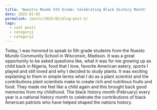 ```yaml
---
title: 'Nuestro Mundo 5th Grade: Celebrating Black History Month'
date: 2025-02-03
permalink: /posts/2025/02/blog-post-2/
tags:
  - cool posts
  - category1
  - category2
---
```


Today, I was honored to speak to 5th grade students from the Nuesto Mundo Community School in Wisconsin, Madison. It was a great opportunity to be asked questions like, what it was for me growing up as child back in Nigeria, food that I love, favorite American eatery, sports I played and still loved and why I decided to study plants. It was exciting explaining to them in simple terms what I do as a plant scientist and the contributions plant scientists make to create rich and nutritious fruits and food. They made me feel like a child again and this brought back good memories from my childhood. The black history month (February) every year is a national history month to celebrate the contributions of black American patriots who have helped shaped the nations history.



